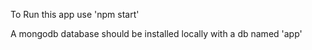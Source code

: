 To Run this app use 'npm start'

A mongodb database should be installed locally with a db named 'app'